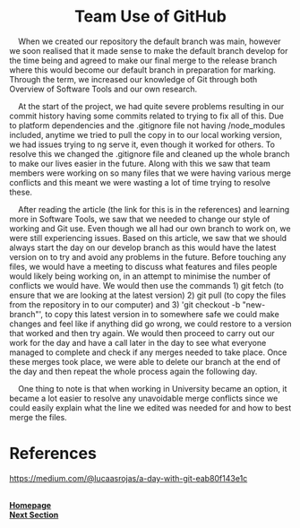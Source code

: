 <h1 align="center"> <b> Team Use of GitHub </b> </h1>

<p>&nbsp;&nbsp;&nbsp;&nbsp;When we created our repository the default branch was main, however we soon realised that it made sense to make the default branch develop for the time being and agreed to make our final merge to the release branch where this would become our default branch in preparation for marking. Through the term, we increased our knowledge of Git through both Overview of Software Tools and our own research.</p>

<p>&nbsp;&nbsp;&nbsp;&nbsp;At the start of the project, we had quite severe problems resulting in our commit history having some commits related to trying to fix all of this. Due to platform dependencies and the .gitignore file not having /node_modules included, anytime we tried to pull the copy in to our local working version, we had issues trying to ng serve it, even though it worked for others. To resolve this we changed the .gitignore file and cleaned up the whole branch to make our lives easier in the future. Along with this we saw that team members were working on so many files that we were having various merge conflicts and this meant we were wasting a lot of time trying to resolve these.</p>

<p>&nbsp;&nbsp;&nbsp;&nbsp;After reading the article (the link for this is in the references) and learning more in Software Tools, we saw that we needed to change our style of working and Git use. Even though we all had our own branch to work on, we were still experiencing issues. Based on this article, we saw that we should always start the day on our develop branch as this would have the latest version on to try and avoid any problems in the future. Before touching any files, we would have a meeting to discuss what features and files people would likely being working on, in an attempt to minimise the number of conflicts we would have. We would then use the commands 1) git fetch (to ensure that we are looking at the latest version) 2) git pull (to copy the files from the repository in to our computer) and 3) 'git checkout -b "new-branch"', to copy this latest version in to somewhere safe we could make changes and feel like if anything did go wrong, we could restore to a version that worked and then try again. We would then proceed to carry out our work for the day and have a call later in the day to see what everyone managed to complete and check if any merges needed to take place. Once these merges took place, we were able to delete our branch at the end of the day and then repeat the whole process again the following day.</p>

<p>&nbsp;&nbsp;&nbsp;&nbsp;One thing to note is that when working in University became an option, it became a lot easier to resolve any unavoidable merge conflicts since we could easily explain what the line we edited was needed for and how to best merge the files.</p> 

# References
https://medium.com/@lucaasrojas/a-day-with-git-eab80f143e1c

<br>
<a href="https://github.com/JaiRanchod/Desk-10-Software-Engineering-Group-Project/tree/release">
<b>Homepage</b></a>
<br>
<a href="https://github.com/JaiRanchod/Desk-10-Software-Engineering-Group-Project/blob/release/Documentation/Design%20Evaluation.md">
<b>Next Section</b></a>

